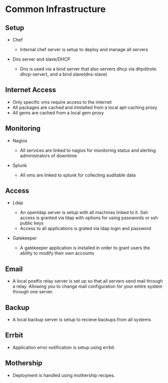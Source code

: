 Common Infrastructure
====================

Setup
--------
* Chef
  * Internal chef server is setup to deploy and manage all servers

* Dns server and slave/DHCP
  * Dns is used via a bind server that also servers dhcp via dhpd(role: dhcp-server), and a bind slave(dns-slave)

Internet Access
--------
* Only specific vms require access to the internet
* All packages are cached and intstalled from a local apt-caching proxy
* All gems are cached from a local gem proxy

Monitoring
--------
* Nagios
  * All services are linked to nagios for monitoring status and alerting
administrators of downtime

* Splunk
  * All vms are linked to splunk for collecting auditable data

Access
--------
* Ldap
  * An openldap server is setup with all machines linked to it.  Ssh
    access is granted via ldap with options for using passwords or ssh
public keys
  * Access to all applications is grated via ldap login and password

* Gatekeeper
  * A gatekeeper application is installed in order to grant users the
    ability to modify their own accounts

Email
--------
* A local postfix relay server is set up so that all servers send mail through a
  relay. Allowing you to change mail configuration for your entire
system through one server.

Backup
--------
* A local backup server is setup to recieve backups from all systems

Errbit
--------
* Application error notification is setup using errbit.

Mothership
---------
* Deployment is handled using mothership recipes.


